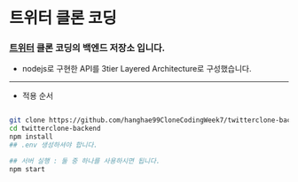 # 트위터 클론 코딩

### [트위터](https://twitter.com/home) 클론 코딩의 백엔드 저장소 입니다.

- nodejs로 구현한 API를 3tier Layered Architecture로 구성했습니다.

---

- 적용 순서

```bash

git clone https://github.com/hanghae99CloneCodingWeek7/twitterclone-backend.git
cd twitterclone-backend
npm install
## .env 생성하셔야 합니다.

## 서버 실행 : 둘 중 하나를 사용하시면 됩니다.
npm start

```
